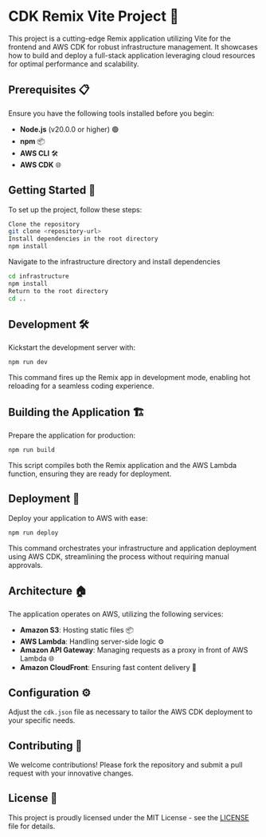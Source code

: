 # CDK Remix Vite Project 🚀

This project is a cutting-edge Remix application utilizing Vite for the frontend and AWS CDK for robust infrastructure management. It showcases how to build and deploy a full-stack application leveraging cloud resources for optimal performance and scalability.

## Prerequisites 📋

Ensure you have the following tools installed before you begin:
- **Node.js** (v20.0.0 or higher) 🟢
- **npm** 📦
- **AWS CLI** 🛠️
- **AWS CDK** 🌐

## Getting Started 🏁

To set up the project, follow these steps:

```sh
Clone the repository
git clone <repository-url>
Install dependencies in the root directory
npm install
```

Navigate to the infrastructure directory and install dependencies

```sh
cd infrastructure
npm install
Return to the root directory
cd ..
```

## Development 🛠

Kickstart the development server with:

```sh
npm run dev
```

This command fires up the Remix app in development mode, enabling hot reloading for a seamless coding experience.

## Building the Application 🏗️

Prepare the application for production:

```sh
npm run build
```

This script compiles both the Remix application and the AWS Lambda function, ensuring they are ready for deployment.

## Deployment 🚀

Deploy your application to AWS with ease:

```sh
npm run deploy
```

This command orchestrates your infrastructure and application deployment using AWS CDK, streamlining the process without requiring manual approvals.

## Architecture 🏠

The application operates on AWS, utilizing the following services:
- **Amazon S3**: Hosting static files 📦
- **AWS Lambda**: Handling server-side logic ⚙️
- **Amazon API Gateway**: Managing requests as a proxy in front of AWS Lambda 🌐
- **Amazon CloudFront**: Ensuring fast content delivery 🚅

## Configuration ⚙️

Adjust the `cdk.json` file as necessary to tailor the AWS CDK deployment to your specific needs.

## Contributing 🤝

We welcome contributions! Please fork the repository and submit a pull request with your innovative changes.

## License 📄

This project is proudly licensed under the MIT License - see the [LICENSE](LICENSE) file for details.